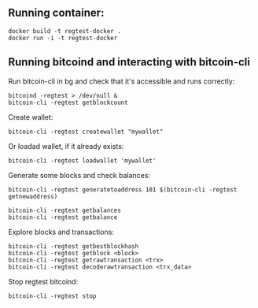## Running container:
```
docker build -t regtest-docker . 
docker run -i -t regtest-docker 
```

## Running bitcoind and interacting with bitcoin-cli

Run bitcoin-cli in bg and check that it's accessible and runs correctly:
```
bitcoind -regtest > /dev/null &
bitcoin-cli -regtest getblockcount
```

Create wallet:
```
bitcoin-cli -regtest createwallet "mywallet"
```

Or loadad wallet, if it already exists:
```
bitcoin-cli -regtest loadwallet 'mywallet'
```

Generate some blocks and check balances:
```
bitcoin-cli -regtest generatetoaddress 101 $(bitcoin-cli -regtest getnewaddress)

bitcoin-cli -regtest getbalances
bitcoin-cli -regtest getbalance
```

Explore blocks and transactions:
```
bitcoin-cli -regtest getbestblockhash
bitcoin-cli -regtest getblock <block>
bitcoin-cli -regtest getrawtransaction <trx>
bitcoin-cli -regtest decoderawtransaction <trx_data>
```

Stop regtest bitcoind:
```
bitcoin-cli -regtest stop
```